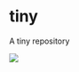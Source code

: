 # tiny
A tiny repository

[![](https://img.shields.io/npm/v/@cycle/core.svg)](https://github.com/abutterworth/tiny)
